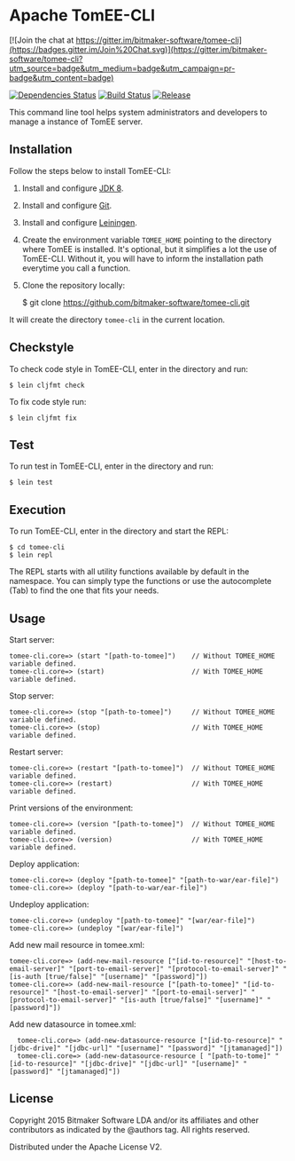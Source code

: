 # Apache TomEE-CLI

[![Join the chat at https://gitter.im/bitmaker-software/tomee-cli](https://badges.gitter.im/Join%20Chat.svg)](https://gitter.im/bitmaker-software/tomee-cli?utm_source=badge&utm_medium=badge&utm_campaign=pr-badge&utm_content=badge)

[![Dependencies Status](http://jarkeeper.com/bitmaker-software/tomee-cli/status.png)](http://jarkeeper.com/bitmaker-software/tomee-cli)
[![Build Status](https://travis-ci.org/bitmaker-software/tomee-cli.svg)](https://travis-ci.org/bitmaker-software/tomee-cli)
[![Release](http://img.shields.io/github/release/bitmaker-software/tomee-cli.svg)](https://github.com/bitmaker-software/tomee-cli/releases/latest)

This command line tool helps system administrators and developers to manage a instance of TomEE server.

## Installation

Follow the steps below to install TomEE-CLI:

1. Install and configure [JDK 8](http://www.oracle.com/technetwork/java/javase/downloads/jdk8-downloads-2133151.html).

2. Install and configure [Git](http://git-scm.com/downloads).

3. Install and configure [Leiningen](https://leiningen.org).

2. Create the environment variable `TOMEE_HOME` pointing to the directory where TomEE is installed. It's optional, but it simplifies a lot the use of TomEE-CLI. Without it, you will have to inform the installation path everytime you call a function.

3. Clone the repository locally:


    $ git clone https://github.com/bitmaker-software/tomee-cli.git

It will create the directory `tomee-cli` in the current location.

## Checkstyle
To check code style in TomEE-CLI, enter in the directory and run:

    $ lein cljfmt check

To fix code style run:

    $ lein cljfmt fix

## Test

To run test in TomEE-CLI, enter in the directory and run:

    $ lein test

## Execution

To run TomEE-CLI, enter in the directory and start the REPL:

    $ cd tomee-cli
    $ lein repl

The REPL starts with all utility functions available by default in the namespace. You can simply type the functions or use the autocomplete (Tab) to find the one that fits your needs.

## Usage

Start server:

    tomee-cli.core=> (start "[path-to-tomee]")    // Without TOMEE_HOME variable defined.
    tomee-cli.core=> (start)                      // With TOMEE_HOME variable defined.

Stop server:

    tomee-cli.core=> (stop "[path-to-tomee]")     // Without TOMEE_HOME variable defined.
    tomee-cli.core=> (stop)                       // With TOMEE_HOME variable defined.

Restart server:

    tomee-cli.core=> (restart "[path-to-tomee]")  // Without TOMEE_HOME variable defined.
    tomee-cli.core=> (restart)                    // With TOMEE_HOME variable defined.

Print versions of the environment:

    tomee-cli.core=> (version "[path-to-tomee]")  // Without TOMEE_HOME variable defined.
    tomee-cli.core=> (version)                    // With TOMEE_HOME variable defined.

Deploy application:

    tomee-cli.core=> (deploy "[path-to-tomee]" "[path-to-war/ear-file]")
    tomee-cli.core=> (deploy "[path-to-war/ear-file]")

Undeploy application:

    tomee-cli.core=> (undeploy "[path-to-tomee]" "[war/ear-file]")
    tomee-cli.core=> (undeploy "[war/ear-file]")

Add new mail resource in tomee.xml:

    tomee-cli.core=> (add-new-mail-resource ["[id-to-resource]" "[host-to-email-server]" "[port-to-email-server]" "[protocol-to-email-server]" "[is-auth [true/false]" "[username]" "[password]"])
    tomee-cli.core=> (add-new-mail-resource ["[path-to-tomee]" "[id-to-resource]" "[host-to-email-server]" "[port-to-email-server]" "[protocol-to-email-server]" "[is-auth [true/false]" "[username]" "[password]"])


Add new datasource in tomee.xml:

      tomee-cli.core=> (add-new-datasource-resource ["[id-to-resource]" "[jdbc-drive]" "[jdbc-url]" "[username]" "[password]" "[jtamanaged]"])
      tomee-cli.core=> (add-new-datasource-resource [ "[path-to-tome]" "[id-to-resource]" "[jdbc-drive]" "[jdbc-url]" "[username]" "[password]" "[jtamanaged]"])


## License

Copyright 2015 Bitmaker Software LDA and/or its affiliates and other contributors as indicated by the @authors tag. All rights reserved.

Distributed under the Apache License V2.
